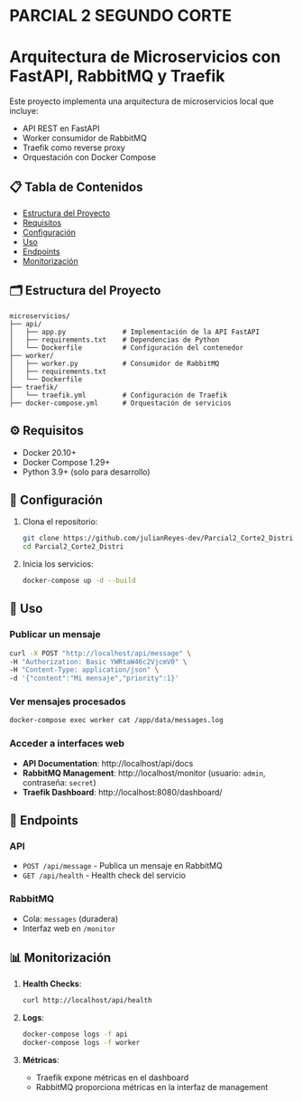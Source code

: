 # PARCIAL 2 SEGUNDO CORTE
# Arquitectura de Microservicios con FastAPI, RabbitMQ y Traefik

Este proyecto implementa una arquitectura de microservicios local que incluye:
- API REST en FastAPI
- Worker consumidor de RabbitMQ
- Traefik como reverse proxy
- Orquestación con Docker Compose

## 📋 Tabla de Contenidos

- [Estructura del Proyecto](#-estructura-del-proyecto)
- [Requisitos](#-requisitos)
- [Configuración](#-configuración)
- [Uso](#-uso)
- [Endpoints](#-endpoints)
- [Monitorización](#-monitorización)

## 🗂 Estructura del Proyecto

```
microservicios/
├── api/
│   ├── app.py              # Implementación de la API FastAPI
│   ├── requirements.txt    # Dependencias de Python
│   └── Dockerfile          # Configuración del contenedor
├── worker/
│   ├── worker.py           # Consumidor de RabbitMQ
│   ├── requirements.txt
│   └── Dockerfile
├── traefik/
│   └── traefik.yml         # Configuración de Traefik
├── docker-compose.yml      # Orquestación de servicios
```

## ⚙️ Requisitos

- Docker 20.10+
- Docker Compose 1.29+
- Python 3.9+ (solo para desarrollo)

## 🔧 Configuración

1. Clona el repositorio:
   ```bash
   git clone https://github.com/julianReyes-dev/Parcial2_Corte2_Distri.git
   cd Parcial2_Corte2_Distri
   ```

2. Inicia los servicios:
   ```bash
   docker-compose up -d --build
   ```

## 🚀 Uso

### Publicar un mensaje
```bash
curl -X POST "http://localhost/api/message" \
-H "Authorization: Basic YWRtaW46c2VjcmV0" \
-H "Content-Type: application/json" \
-d '{"content":"Mi mensaje","priority":1}'
```

### Ver mensajes procesados
```bash
docker-compose exec worker cat /app/data/messages.log
```

### Acceder a interfaces web
- **API Documentation**: http://localhost/api/docs
- **RabbitMQ Management**: http://localhost/monitor (usuario: `admin`, contraseña: `secret`)
- **Traefik Dashboard**: http://localhost:8080/dashboard/

## 📡 Endpoints

### API
- `POST /api/message` - Publica un mensaje en RabbitMQ
- `GET /api/health` - Health check del servicio

### RabbitMQ
- Cola: `messages` (duradera)
- Interfaz web en `/monitor`

## 📊 Monitorización

1. **Health Checks**:
   ```bash
   curl http://localhost/api/health
   ```

2. **Logs**:
   ```bash
   docker-compose logs -f api
   docker-compose logs -f worker
   ```

3. **Métricas**:
   - Traefik expone métricas en el dashboard
   - RabbitMQ proporciona métricas en la interfaz de management
